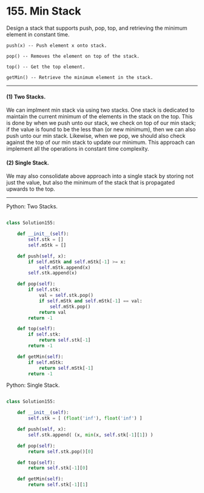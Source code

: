 # 155. Min Stack

Design a stack that supports push, pop, top, and retrieving the minimum element
in constant time.

```
push(x) -- Push element x onto stack.

pop() -- Removes the element on top of the stack.

top() -- Get the top element.

getMin() -- Retrieve the minimum element in the stack.
```

---

#### (1) Two Stacks.

We can implment min stack via using two stacks. One stack is dedicated to
maintain the current minimum of the elements in the stack on the top. This is
done by when we push unto our stack, we check on top of our min stack; if the
value is found to be the less than (or new minimum), then we can also push unto
our min stack. Likewise, when we pop, we should also check against the top of
our min stack to update our minimum. This approach can implement all the
operations in constant time complexity.

#### (2) Single Stack.

We may also consolidate above approach into a single stack by storing not just
the value, but also the minimum of the stack that is propagated upwards to the
top.

---

Python: Two Stacks.

```python

class Solution155:

    def __init__(self):
        self.stk = []
        self.mStk = []

    def push(self, x):
        if self.mStk and self.mStk[-1] >= x:
            self.mStk.append(x)
        self.stk.append(x)

    def pop(self):
        if self.stk:
            val = self.stk.pop()
            if self.mStk and self.mStk[-1] == val:
                self.mStk.pop()
            return val
        return -1

    def top(self):
        if self.stk:
            return self.stk[-1]
        return -1

    def getMin(self):
        if self.mStk:
            return self.mStk[-1]
        return -1
```

Python: Single Stack.

```python

class Solution155:

    def __init__(self):
        self.stk = [ (float('inf'), float('inf') ]

    def push(self, x):
        self.stk.append( (x, min(x, self.stk[-1][1]) )

    def pop(self):
        return self.stk.pop()[0]

    def top(self):
        return self.stk[-1][0]

    def getMin(self):
        return self.stk[-1][1]
```

